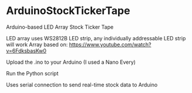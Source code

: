 # ArduinoStockTickerTape
Arduino-based LED Array Stock Ticker Tape

LED array uses WS2812B LED strip, any individually addressable LED strip will work
Array based on: https://www.youtube.com/watch?v=6FdksbasKw0

Upload the .ino to your Arduino (I used a Nano Every)

Run the Python script

Uses serial connection to send real-time stock data to Arduino
